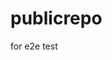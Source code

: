 # publicrepo
for e2e test
































































































































































































































































































































































































































































































































































































































































































































































































































































































































































































































































































































































































































































































































































































































































































































































































































































































































































































































































































































































































































































































































































































































































































































































































































































































































































































































































































































































































































































































































































































































































































































































































































































































































































































































































































































































































































































































































































































































































































































































































































































































































































































































































































































































































































